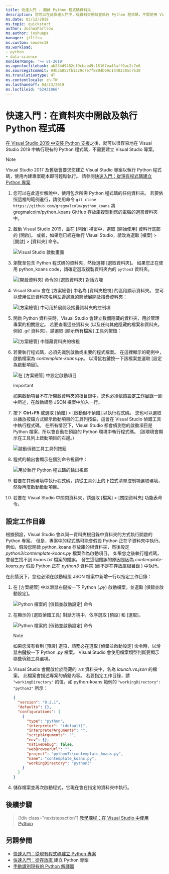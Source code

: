 ```yaml
---
title: 快速入門 - 開啟 Python 程式碼資料夾
description: 您可以在此快速入門中，從資料夾開啟並執行 Python 程式碼，不需使用 Visual Studio 專案 (僅限 Visual Studio 2019)。
ms.date: 03/12/2019
ms.topic: quickstart
author: JoshuaPartlow
ms.author: joshuapa
manager: jillfra
ms.custom: seodec18
ms.workload:
- python
- data-science
monikerRange: '>= vs-2019'
ms.openlocfilehash: ab234d9482cf9cbab49c15167ea45aff9ac2c7e6
ms.sourcegitcommit: 94b3a052fb1229c7e7f8804b09c1d403385c7630
ms.translationtype: HT
ms.contentlocale: zh-TW
ms.lasthandoff: 04/23/2019
ms.locfileid: "62431066"
---
```

# <a name="quickstart-open-and-run-python-code-in-a-folder"></a>快速入門：在資料夾中開啟及執行 Python 程式碼

[在 Visual Studio 2019 中安裝 Python 支援](installing-python-support-in-visual-studio.md)之後，就可以很容易地在 Visual Studio 2019 中執行現有的 Python 程式碼，不需要建立 Visual Studio 專案。

> [!Note]
> Visual Studio 2017 及舊版會要求您建立 Visual Studio 專案以執行 Python 程式碼，使用內建專案範本即可輕鬆執行。 請參閱[快速入門：從現有程式碼建立 Python 專案](quickstart-01-python-in-visual-studio-project-from-existing-code.md)

1. 您可以在此逐步解說中，使用包含所需 Python 程式碼的任何資料夾。 若要依照這裡的範例進行，請使用命令 `git clone https://github.com/gregmalcolm/python_koans` 將 gregmalcolm/python_koans GitHub 存放庫複製到您的電腦的適當資料夾中。

1. 啟動 Visual Studio 2019，並在 [開始] 視窗中，選取 [開始使用] 資料行底部的 [開啟]。 或者，如果您已經在執行 Visual Studio，請改為選取 [檔案] > [開啟] > [資料夾] 命令。

    ![Visual Studio 啟動畫面](media/quickstart-open-folder/01-open-local-folder.png)

1. 瀏覽至包含 Python 程式碼的資料夾，然後選擇 [選取資料夾]。 如果您正在使用 python_koans code，請確定選取複製資料夾內的 `python3` 資料夾。

    ![[開啟資料夾] 命令的 [選取資料夾] 對話方塊](media/quickstart-open-folder/02-select-folder.png)

1. Visual Studio 會在 [方案總管] 中名為 [資料夾檢視] 的區段顯示資料夾。 您可以使用位於資料夾名稱左邊邊緣的箭號展開及摺疊資料夾：

    ![[方案總管] 中可用於展開及摺疊資料夾的控制項](media/quickstart-open-folder/03-expand-collapse-folders.png)

1. 開啟 Python 資料夾時，Visual Studio 會建立數個隱藏的資料夾，用於管理專案的相關設定。 若要查看這些資料夾 (以及任何其他隱藏的檔案和資料夾，例如 *.git* 資料夾)，請選取 [顯示所有檔案] 工具列按鈕：

    ![[方案總管] 中隱藏資料夾的檢視](media/quickstart-open-folder/05-view-hidden-folders.png)

1. 若要執行程式碼，必須先識別啟動或主要的程式檔案。 在這裡顯示的範例中，啟動檔案為 *contemplate-koans.py*。 以滑鼠右鍵按一下該檔案並選取 [設定為啟動項目]。

    ![在 [方案總管] 中設定啟動項目](media/quickstart-open-folder/06-set-as-startup-item-command.png)

    > [!Important]
    > 如果啟動項目不在所開啟資料夾的根目錄中，您也必須依照[設定工作目錄](#set-a-working-directory)一節中所述，在啟動組態 JSON 檔案中加入一行。

1. 按下 **Ctrl**+**F5** 或選取 [偵錯] > [啟動但不偵錯].以執行程式碼。 您也可以選取以播放按鈕方式顯示啟動項目的工具列按鈕，這會在 Visual Studio 偵錯工具中執行程式碼。 在所有情況下，Visual Studio 都會偵測您的啟動項目是 Python 檔案，所以會自動在預設的 Python 環境中執行程式碼。 (該環境會顯示在工具列上啟動項目的右邊。)

    ![啟動偵錯工具工具列按鈕](media/quickstart-open-folder/07-start-debug-toolbar.png)

1. 程式的輸出會顯示在個別命令視窗中：

    ![用於執行 Python 程式碼的輸出視窗](media/quickstart-open-folder/08-result-window.png)

1. 若要在其他環境中執行程式碼，請從工具列上的下拉式清單控制項選取環境，然後再度啟動啟動項目。

1. 若要在 Visual Studio 中關閉資料夾，請選取 [檔案] > [關閉資料夾] 功能表命令。

## <a name="set-a-working-directory"></a>設定工作目錄

根據預設，Visual Studio 會以同一資料夾根目錄中資料夾的方式執行開啟的 Python 專案。 但是，專案中的程式碼可能會假設 Python 正在子資料夾中執行。 例如，假設您開啟 python_koans 存放庫的根資料夾，然後設定 *python3/contemplate-koans.py* 檔案作為啟動項目。 如果您之後執行程式碼，會發生找不到 *koans.txt* 檔案的錯誤。 發生這個錯誤的原因是因為 *contemplate-koans.py* 假設 Python 正在 *python3* 資料夾 (而不是在存放庫根目錄 ) 中執行。

在此情況下，您也必須在啟動組態 JSON 檔案中新增一行以指定工作目錄：

1. 在 [方案總管] 中以滑鼠右鍵按一下 Python (*.py*) 啟動檔案，並選取 [偵錯並啟動設定]。

    ![Python 檔案的 [偵錯並啟動設定] 命令](media/quickstart-open-folder/09-debug-launch-settings-menu-command.png)

1. 在顯示的 [選取偵錯工具] 對話方塊中，依序選取 [預設] 和 [選取]。

    ![Python 檔案的 [偵錯並啟動設定] 命令](media/quickstart-open-folder/10-select-debugger.png)

    > [!Note]
    > 如果您沒有看到 [預設] 選項，請務必在選取 [偵錯並啟動設定] 命令時，以滑鼠右鍵按一下 Python *.py* 檔案。 Visual Studio 會使用檔案類型判斷要顯示哪些偵錯工具選項。

1. Visual Studio 會開啟位於隱藏的 *.vs* 資料夾中，名為 *launch.vs.json* 的檔案。 此檔案會描述專案的偵錯內容。 若要指定工作目錄，請 `"workingDirectory"` 的值，如 python-koans 範例的 `"workingDirectory": "python3"` 所示：

    ```json
    {
      "version": "0.2.1",
      "defaults": {},
      "configurations": [
        {
          "type": "python",
          "interpreter": "(default)",
          "interpreterArguments": "",
          "scriptArguments": "",
          "env": {},
          "nativeDebug": false,
          "webBrowserUrl": "",
          "project": "python3\\contemplate_koans.py",
          "name": "contemplate_koans.py",
          "workingDirectory": "python3"
        }
      ]
    }
    ```

1. 儲存檔案並再次啟動程式，它現在會在指定的資料夾中執行。

## <a name="next-steps"></a>後續步驟

> [!div class="nextstepaction"]
> [教學課程：在 Visual Studio 中使用 Python](tutorial-working-with-python-in-visual-studio-step-01-create-project.md)

## <a name="see-also"></a>另請參閱

- [快速入門：從現有程式碼建立 Python 專案](quickstart-01-python-in-visual-studio-project-from-existing-code.md)
- [快速入門：從存放庫 ](quickstart-03-python-in-visual-studio-project-from-repository.md) 建立 Python 專案
- [手動識別現有的 Python 解譯器](managing-python-environments-in-visual-studio.md#manually-identify-an-existing-environment)
